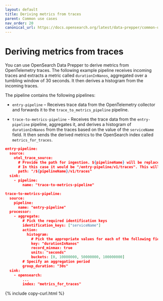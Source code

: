 ```yaml
---
layout: default
title: Deriving metrics from traces
parent: Common use cases
nav_order: 20
canonical_url: https://docs.opensearch.org/latest/data-prepper/common-use-cases/metrics-traces/
---
```


# Deriving metrics from traces

You can use OpenSearch Data Prepper to derive metrics from OpenTelemetry traces. The following example pipeline receives incoming traces and extracts a metric called `durationInNanos`, aggregated over a tumbling window of 30 seconds. It then derives a histogram from the incoming traces.

The pipeline contains the following pipelines:

- `entry-pipeline` – Receives trace data from the OpenTelemetry collector and forwards it to the `trace_to_metrics_pipeline` pipeline.

- `trace-to-metrics-pipeline` - Receives the trace data from the `entry-pipeline` pipeline, aggregates it, and derives a histogram of `durationInNanos` from the traces based on the value of the `serviceName` field. It then sends the derived metrics to the OpenSearch index called `metrics_for_traces`.

```json
entry-pipeline:
  source:
    otel_trace_source:
      # Provide the path for ingestion. ${pipelineName} will be replaced with pipeline name.
      # In this case it would be "/entry-pipeline/v1/traces". This will be endpoint URI path in OpenTelemetry Exporter configuration.
      path: "/${pipelineName}/v1/traces"
  sink:
    - pipeline:
        name: "trace-to-metrics-pipeline"

trace-to-metrics-pipeline:
  source:
    pipeline:
      name: "entry-pipeline"
  processor:
    - aggregate:
        # Pick the required identification keys
        identification_keys: ["serviceName"]
        action:
          histogram:
            # Pick the appropriate values for each of the following fields
            key: "durationInNanos"
            record_minmax: true
            units: "seconds"
            buckets: [0, 10000000, 50000000, 100000000]
        # Specify an aggregation period
        group_duration: "30s"
  sink:
    - opensearch:
        ...
        index: "metrics_for_traces"
```
{% include copy-curl.html %}
